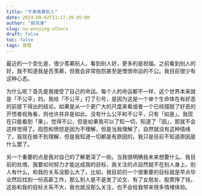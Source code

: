 ```yaml
---
title: "不再羡慕别人"
date: 2024-09-02T11:17:39-05:00
author: "郝鸿涛"
slug: no-envying-others
draft: false
toc: false
tags: 感悟
---
```

最近的一个变化是，很少羡慕别人，看到别人好，更多的是祝福。之前看到别人的好，我不知道我是否羡慕，但我会非常抱怨甚至是憎恨命运的不公。我目前很少有这种心态。

为什么呢？首先是我接受了自己的命运。每个人的命运都不一样，这个世界本来就是「不公平」的。我给「不公平」打了引号，是因为这是一个单个生命体在有好恶的前提下得出的结论。如果是从一个更广大的尺度来看或者一个已经摆脱了好恶的开悟者视角看，则也许并非是如此。没有什么公平和不公平，只有「如是」。我现在只能看到「果」，觉得不公，但是如果我可以了知一切，知道了「因」，那就不会这样觉得了。抱怨和愤怒是因为不理解，但是当我理解了，自然就没有这种情绪了。我现在做不到理解，但是我知道一切都是有原因的，我只是目前不知道原因是什么罢了。

另一个重要的点是我对自己的了解更深了一些。当我很明确我未来想要什么、我目前的处境、我要如何努力才能达成我的目标，我关注的点自然就不在别人身上。别人有什么，和我的关系没那么大了。比如，我目前的一个很重要的目标就是早点毕业然后找到一份高薪工作，那么别人是不是发了论文、有了女朋友、股票挣了钱，这些和我的目标关系不大，我也就没那么关注，也不会给我带来很多情绪体验。

